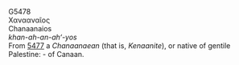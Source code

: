 G5478  
Χανααναῖος  
Chanaanaios  
*khan-ah-an-ah‘-yos*  
From [5477](g5477) a *Chanaanaean* (that is, *Kenaanite*), or native of
gentile Palestine: - of Canaan.  
